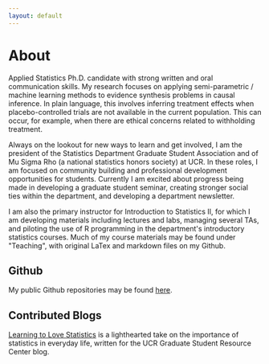 ```yaml
---
layout: default
---
```


# About

Applied Statistics Ph.D. candidate with strong written and oral communication skills. My research focuses on applying semi-parametric / machine learning methods to evidence synthesis problems in causal inference. In plain language, this involves inferring treatment effects when placebo-controlled trials are not available in the current population. This can occur, for example, when there are ethical concerns related to withholding treatment.

Always on the lookout for new ways to learn and get involved, I am the president of the Statistics Department Graduate Student Association and of Mu Sigma Rho (a national statistics honors society) at UCR. In these roles, I am focused on community building and professional development opportunities for students. Currently I am excited about progress being made in developing a graduate student seminar, creating stronger social ties within the department, and developing a department newsletter. 

I am also the primary instructor for Introduction to Statistics II, for which I am developing materials including lectures and labs, managing several TAs, and piloting the use of R programming in the department's introductory statistics courses. Much of my course materials may be found under "Teaching", with original LaTex and markdown files on my Github. 

## Github

My public Github repositories may be found <a href="https://github.com/lgpcappiello?tab=repositories">here</a>.

## Contributed Blogs

<a href="https://lgpcappiello.github.io/blog/lovestatistics.html">Learning to Love Statistics</a> is a lighthearted take on the importance of statistics in everyday life, written for the UCR Graduate Student Resource Center blog.
